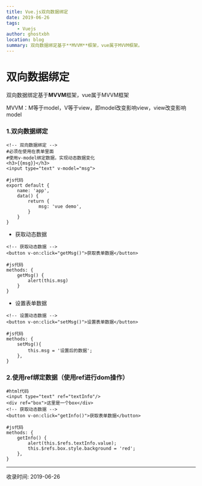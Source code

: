 ```yaml
---
title: Vue.js双向数据绑定
date: 2019-06-26
tags:
    - Vuejs
author: ghostxbh
location: blog
summary: 双向数据绑定基于**MVVM**框架，vue属于MVVM框架。
---
```

# 双向数据绑定

双向数据绑定基于**MVVM**框架，vue属于MVVM框架

MVVM：M等于model，V等于view，即model改变影响view，view改变影响model
### 1.双向数据绑定
```vue
<!-- 双向数据绑定 -->
#必须在使用在表单里面
#使用v-model绑定数据，实现动态数据变化
<h3>{{msg}}</h3>
<input type="text" v-model="msg">

#js代码
export default {
    name: 'app',
    data() {
        return {
            msg: 'vue demo',
        }
    }
}
```

- 获取动态数据
```vue
<!-- 获取动态数据 -->
<button v-on:click="getMsg()">获取表单数据</button>

#js代码
methods: {
    getMsg() {
        alert(this.msg)
    }
}
```

- 设置表单数据
```vue
<!-- 设置动态数据 -->
<button v-on:click="setMsg()">设置表单数据</button>

#js代码
methods: {
    setMsg(){
        this.msg = '设置后的数据';
    },
}
```

### 2.使用ref绑定数据（使用ref进行dom操作）
```vue
#html代码
<input type="text" ref="textInfo"/>
<div ref="box">这里是一个box</div>
<!-- 获取动态数据 -->
<button v-on:click="getInfo()">获取表单数据</button>

#js代码
methods: {
    getInfo() {
        alert(this.$refs.textInfo.value);
        this.$refs.box.style.background = 'red';
    },
}
```

---
收录时间: 2019-06-26

<Vssue :title="$title" />
